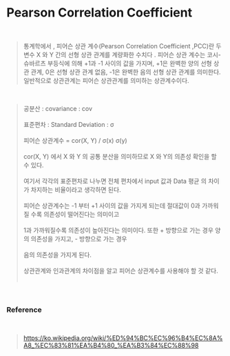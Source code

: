 # Pearson Correlation Coefficient

<br>

> 통계학에서 , 피어슨 상관 계수(Pearson Correlation Coefficient ,PCC)란 두 변수 X 와 Y 간의 선형 상관 관계를 계량화한 수치다 . 피어슨 상관 계수는 코시-슈바르츠 부등식에 의해 +1과 -1 사이의 값을 가지며, +1은 완벽한 양의 선형 상관 관계, 0은 선형 상관 관계 없음, -1은 완벽한 음의 선형 상관 관계를 의미한다. 일반적으로 상관관계는 피어슨 상관관계를 의미하는 상관계수이다.

<br>

> 공분산 : covariance : cov<br><br>
> 표준편차 : Standard Deviation : σ<br><br>
> 피어슨 상관계수 = cor(X, Y) / σ(x) σ(y)<br><br>
> cor(X, Y) 에서 X 와 Y 의 공통 분산을 의미하므로 X 와 Y의 의존성 확인을 할 수 있다.<br><br>
> 여기서 각각의 표준편차로 나누면 전체 편차에서 input 값과 Data 평균 의 차이가 차지하는 비율이라고 생각하면 된다.<br><br>
> 피어슨 상관계수는 -1 부터 +1 사이의 값을 가지게 되는데 절대값이 0과 가까워 질 수록 의존성이 떨어진다는 의미이고<br><br>
> 1과 가까워질수록 의존성이 높아진다는 의미이다. 또한 + 방향으로 가는 경우 양의 의존성을 가지고, - 방향으로 가는 경우<br><br>
> 음의 의존성을 가지게 된다.<br><br>
> 상관관계와 인과관계의 차이점을 알고 피어슨 상관계수를 사용해야 할 것 같다.<br><br>

<br>

### Reference

<br>

> https://ko.wikipedia.org/wiki/%ED%94%BC%EC%96%B4%EC%8A%A8_%EC%83%81%EA%B4%80_%EA%B3%84%EC%88%98

<br>
